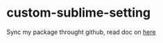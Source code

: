# custom-sublime-setting

Sync my package throught github, read doc on [here](https://packagecontrol.io/docs/syncing#git)
